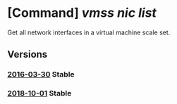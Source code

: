 # [Command] _vmss nic list_

Get all network interfaces in a virtual machine scale set.

## Versions

### [2016-03-30](/Resources/mgmt-plane/L3N1YnNjcmlwdGlvbnMve30vcmVzb3VyY2Vncm91cHMve30vcHJvdmlkZXJzL21pY3Jvc29mdC5jb21wdXRlL3ZpcnR1YWxtYWNoaW5lc2NhbGVzZXRzL3t9L25ldHdvcmtpbnRlcmZhY2Vz/2016-03-30.xml) **Stable**

<!-- mgmt-plane /subscriptions/{}/resourcegroups/{}/providers/microsoft.compute/virtualmachinescalesets/{}/networkinterfaces 2016-03-30 -->

### [2018-10-01](/Resources/mgmt-plane/L3N1YnNjcmlwdGlvbnMve30vcmVzb3VyY2Vncm91cHMve30vcHJvdmlkZXJzL21pY3Jvc29mdC5jb21wdXRlL3ZpcnR1YWxtYWNoaW5lc2NhbGVzZXRzL3t9L25ldHdvcmtpbnRlcmZhY2Vz/2018-10-01.xml) **Stable**

<!-- mgmt-plane /subscriptions/{}/resourcegroups/{}/providers/microsoft.compute/virtualmachinescalesets/{}/networkinterfaces 2018-10-01 -->

